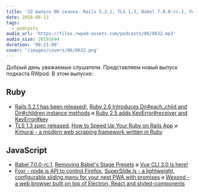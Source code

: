 ```yaml
---
title: '32 выпуск 06 сезона. Rails 5.2.1, TLS 1.3, Babel 7.0.0-rc.1, Vue CLI 3.0, Kimurai, Foxr, SuperSlide.js, Wexond и прочее'
date: 2018-08-13
tags:
  - podcasts
audio_url: 'https://files.rwpod-assets.com/podcasts/06/0632.mp3'
audio_size: 20191644
duration: '00:21:00'
cover: '/images/covers/06/0632.png'
---
```


Добрый день уважаемые слушатели. Представляем новый выпуск подкаста RWpod. В этом выпуске:

## Ruby

- [Rails 5.2.1 has been released!](https://weblog.rubyonrails.org/2018/8/7/Rails-5-2-1-has-been-released/), [Ruby 2.6 Introduces Dir#each_child and Dir#children instance methods](https://blog.bigbinary.com/2018/08/07/ruby-2-6-introduces-dir-each_child-and-dir-children-instance-methods.html) и [Ruby 2.5 adds KeyError#receiver and KeyError#key](https://crypt.codemancers.com/posts/2018-08-06-ruby-2-6-adds-key-error-receiver-key/)
- [TLS 1.3 spec released](https://tools.ietf.org/html/rfc8446), [How to Speed Up Your Ruby on Rails App](https://yalantis.com/blog/how-to-speed-up-your-ruby-on-rails-app/) и [Kimurai - a modern web scraping framework written in Ruby](https://github.com/gitter-badger/kimurai)

## JavaScript

- [Babel 7.0.0-rc.1](https://github.com/babel/babel/releases/tag/v7.0.0-rc.1), [Removing Babel's Stage Presets](https://babeljs.io/blog/2018/07/27/removing-babels-stage-presets) и [Vue CLI 3.0 is here!](https://medium.com/the-vue-point/vue-cli-3-0-is-here-c42bebe28fbb)
- [Foxr - node.js API to control Firefox](https://github.com/deepsweet/foxr), [SuperSlide.js - a lightweight, configurable sliding menu for your next PWA with promises](https://osrec.co.uk/products/superslidejs) и [Wexond - a web browser built on top of Electron, React and styled-components](https://github.com/wexond/wexond)
